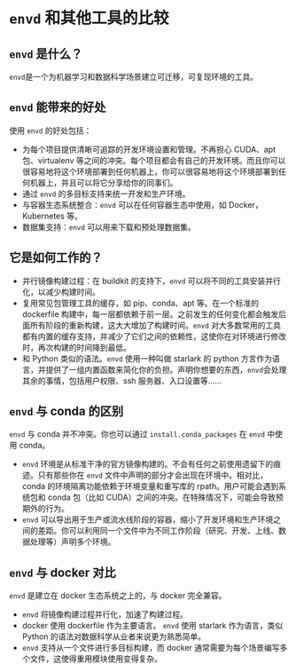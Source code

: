 # `envd` 和其他工具的比较

## `envd` 是什么？

`envd`是一个为机器学习和数据科学场景建立可迁移，可复现环境的工具。

## `envd` 能带来的好处

使用 `envd` 的好处包括：

- 为每个项目提供清晰可追踪的开发环境设置和管理。不再担心 CUDA、apt 包、virtualenv 等之间的冲突。每个项目都会有自己的开发环境。而且你可以很容易地将这个环境部署到任何机器上，你可以很容易地将这个环境部署到任何机器上，并且可以将它分享给你的同事们。
- 通过 `envd` 的多目标支持来统一开发和生产环境。
- 与容器生态系统整合：`envd` 可以在任何容器生态中使用，如 Docker，Kubernetes 等。
- 数据集支持：`envd` 可以用来下载和预处理数据集。

## 它是如何工作的？

- 并行镜像构建过程：在 buildkit 的支持下，`envd` 可以将不同的工具安装并行化，以减少构建时间。
- 复用常见包管理工具的缓存，如 pip、conda、apt 等。在一个标准的 dockerfile 构建中，每一层都依赖于前一层。之前发生的任何变化都会触发后面所有阶段的重新构建，这大大增加了构建时间。`envd` 对大多数常用的工具都有内置的缓存支持，并减少了它们之间的依赖性，这使你在对环境进行修改时，再次构建的时间降到最低。
- 和 Python 类似的语法。`envd` 使用一种叫做 starlark 的 python 方言作为语言，并提供了一组内置函数来简化你的负担。声明你想要的东西，`envd`会处理其余的事情，包括用户权限、ssh 服务器、入口设置等……

## `envd` 与 conda 的区别

`envd` 与 conda 并不冲突。你也可以通过 `install.conda_packages` 在 `envd` 中使用 conda。

- `envd` 环境是从标准干净的官方镜像构建的。不会有任何之前使用遗留下的痕迹。只有那些你在 `envd` 文件中声明的部分才会出现在环境中。相对比，conda 的环境隔离功能依赖于环境变量和重写库的 rpath。用户可能会遇到系统包和 conda 包（比如 CUDA）之间的冲突。在特殊情况下，可能会导致预期外的行为。
- `envd` 可以导出用于生产或流水线阶段的容器，缩小了开发环境和生产环境之间的差距。你可以利用同一个文件中为不同工作阶段（研究、开发、上线、数据处理等）声明多个环境。

## `envd` 与 docker 对比

`envd` 是建立在 docker 生态系统之上的，与 docker 完全兼容。

- `envd` 将镜像构建过程并行化，加速了构建过程。
- docker 使用 dockerfile 作为主要语言。 `envd` 使用 starlark 作为语言，类似 Python 的语法对数据科学从业者来说更为熟悉简单。
- `envd` 支持从一个文件进行多目标构建，而 docker 通常需要为每个场景编写多个文件，这使得重用模块使用变得复杂。
